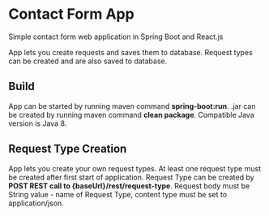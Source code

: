 # Contact Form App
Simple contact form web application in Spring Boot and React.js

App lets you create requests and saves them to database. Request types can be created and are also saved to database.

<h2>Build</h2> 
App can be started by running maven command <b>spring-boot:run</b>. .jar can be created by running maven command <b>clean package</b>. Compatible Java version is Java 8.

<h2>Request Type Creation</h2>
App lets you create your own request types. At least one request type must be created after first start of application.
Request Type can be created by <b>POST REST call to {baseUrl}/rest/request-type</b>. Request body must be String value - name of Request Type, content type must be set to application/json.
